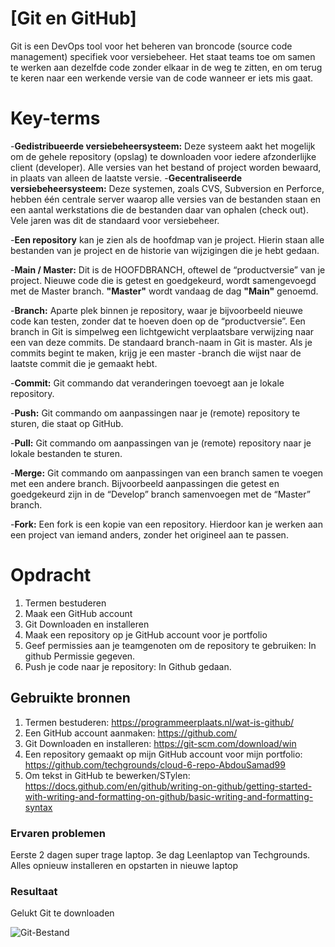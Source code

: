 # [Git en GitHub]
Git is een DevOps tool voor het beheren van broncode (source code management) specifiek voor versiebeheer.
Het staat teams toe om samen te werken aan dezelfde code zonder elkaar in de weg te zitten,
en om terug te keren naar een werkende versie van de code wanneer er iets mis gaat.

# Key-terms
-**Gedistribueerde versiebeheersysteem:**
Deze systeem aakt het mogelijk om de gehele repository (opslag) te downloaden voor iedere afzonderlijke client (developer).
Alle versies van het bestand of project worden bewaard, in plaats van alleen de laatste versie.
-**Gecentraliseerde versiebeheersysteem:**
Deze systemen, zoals CVS, Subversion en Perforce, hebben één centrale server waarop alle versies van de bestanden staan
en een aantal werkstations die de bestanden daar van ophalen (check out). Vele jaren was dit de standaard voor versiebeheer.

-**Een repository** kan je zien als de hoofdmap van je project. Hierin staan alle bestanden van je project en de historie van wijzigingen die je hebt gedaan.

-**Main / Master:** Dit is de HOOFDBRANCH, oftewel de “productversie” van je project. Nieuwe code die is getest en goedgekeurd, wordt samengevoegd met de Master branch.
**"Master"** wordt vandaag de dag **"Main"** genoemd.

-**Branch:** Aparte plek binnen je repository, waar je bijvoorbeeld nieuwe code kan testen, zonder dat te hoeven doen op de “productversie”.
Een branch in Git is simpelweg een lichtgewicht verplaatsbare verwijzing naar een van deze commits. De standaard branch-naam in Git is master.
Als je commits begint te maken, krijg je een master -branch die wijst naar de laatste commit die je gemaakt hebt.

-**Commit:** Git commando dat veranderingen toevoegt aan je lokale repository.

-**Push:** Git commando om aanpassingen naar je (remote) repository te sturen, die staat op GitHub.

-**Pull:** Git commando om aanpassingen van je (remote) repository naar je lokale bestanden te sturen.

-**Merge:** Git commando om aanpassingen van een branch samen te voegen met een andere branch.
Bijvoorbeeld aanpassingen die getest en goedgekeurd zijn in de “Develop” branch samenvoegen met de “Master” branch.

-**Fork:** Een fork is een kopie van een repository. Hierdoor kan je werken aan een project van iemand anders, zonder het origineel aan te passen.


# Opdracht
1. Termen bestuderen
3. Maak een GitHub account
4. Git Downloaden en installeren
5. Maak een repository op je GitHub account voor je portfolio
6. Geef permissies aan je teamgenoten om de repository te gebruiken: In github Permissie gegeven.
7. Push je code naar je repository: In Github gedaan.

## Gebruikte bronnen
1. Termen bestuderen: https://programmeerplaats.nl/wat-is-github/
1. Een GitHub account aanmaken: https://github.com/
2. Git Downloaden en installeren: https://git-scm.com/download/win
3. Een repository gemaakt op mijn GitHub account voor mijn portfolio: https://github.com/techgrounds/cloud-6-repo-AbdouSamad99
4. Om tekst in GitHub te bewerken/STylen: https://docs.github.com/en/github/writing-on-github/getting-started-with-writing-and-formatting-on-github/basic-writing-and-formatting-syntax


### Ervaren problemen
Eerste 2 dagen super trage laptop. 3e dag Leenlaptop van Techgrounds. Alles opnieuw installeren en opstarten in nieuwe laptop

### Resultaat
Gelukt Git te downloaden


![Git-Bestand](https://user-images.githubusercontent.com/95620804/145224212-a875aec5-7832-40f1-8eb3-8a1e9853e910.jpg)
